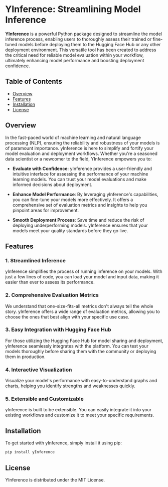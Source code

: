 # YInference: Streamlining Model Inference 

**YInference** is a powerful Python package designed to streamline the model inference process, enabling users to thoroughly assess their trained or fine-tuned models before deploying them to the Hugging Face Hub or any other deployment environment. This versatile tool has been created to address the critical need for reliable model evaluation within your workflow, ultimately enhancing model performance and boosting deployment confidence.

## Table of Contents

- [Overview](#overview)
- [Features](#features)
- [Installation](#installation)
- [License](#license)

## Overview

In the fast-paced world of machine learning and natural language processing (NLP), ensuring the reliability and robustness of your models is of paramount importance. yInference is here to simplify and fortify your model evaluation and deployment workflows. Whether you're a seasoned data scientist or a newcomer to the field, YInference empowers you to:

- **Evaluate with Confidence**: yInference provides a user-friendly and intuitive interface for assessing the performance of your machine learning models. You can trust your model evaluations and make informed decisions about deployment.

- **Enhance Model Performance**: By leveraging yInference's capabilities, you can fine-tune your models more effectively. It offers a comprehensive set of evaluation metrics and insights to help you pinpoint areas for improvement.

- **Smooth Deployment Process**: Save time and reduce the risk of deploying underperforming models. yInference ensures that your models meet your quality standards before they go live.

## Features

### 1. Streamlined Inference

yInference simplifies the process of running inference on your models. With just a few lines of code, you can load your model and input data, making it easier than ever to assess its performance.

### 2. Comprehensive Evaluation Metrics

We understand that one-size-fits-all metrics don't always tell the whole story. yInference offers a wide range of evaluation metrics, allowing you to choose the ones that best align with your specific use case.

### 3. Easy Integration with Hugging Face Hub

For those utilizing the Hugging Face Hub for model sharing and deployment, yInference seamlessly integrates with the platform. You can test your models thoroughly before sharing them with the community or deploying them in production.

### 4. Interactive Visualization

Visualize your model's performance with easy-to-understand graphs and charts, helping you identify strengths and weaknesses quickly.

### 5. Extensible and Customizable

yInference is built to be extensible. You can easily integrate it into your existing workflows and customize it to meet your specific requirements.

## Installation

To get started with yInference, simply install it using pip:

```bash
pip install yInference
```

## License

YInference is distributed under the MIT License.